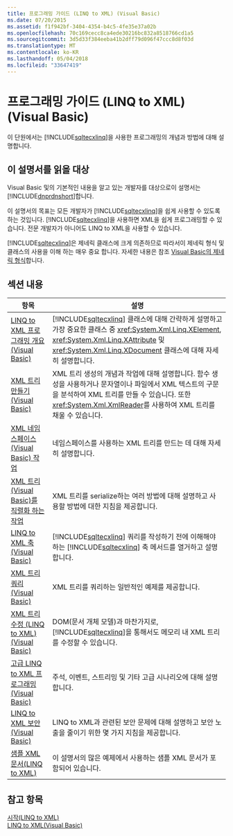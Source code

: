 ```yaml
---
title: 프로그래밍 가이드 (LINQ to XML) (Visual Basic)
ms.date: 07/20/2015
ms.assetid: f1f942bf-3404-4354-b4c5-4fe35e37a02b
ms.openlocfilehash: 70c169cecc8ca4ede30216bc832a8518766cd1a5
ms.sourcegitcommit: 3d5d33f384eeba41b2dff79d096f47ccc8d8f03d
ms.translationtype: MT
ms.contentlocale: ko-KR
ms.lasthandoff: 05/04/2018
ms.locfileid: "33647419"
---
```

# <a name="programming-guide-linq-to-xml-visual-basic"></a>프로그래밍 가이드 (LINQ to XML) (Visual Basic)
이 단원에서는 [!INCLUDE[sqltecxlinq](~/includes/sqltecxlinq-md.md)]을 사용한 프로그래밍의 개념과 방법에 대해 설명합니다.  
  
## <a name="who-should-read-this-documentation"></a>이 설명서를 읽을 대상  
 Visual Basic 및의 기본적인 내용을 알고 있는 개발자를 대상으로이 설명서는 [!INCLUDE[dnprdnshort](~/includes/dnprdnshort-md.md)]합니다.  
  
 이 설명서의 목표는 모든 개발자가 [!INCLUDE[sqltecxlinq](~/includes/sqltecxlinq-md.md)]을 쉽게 사용할 수 있도록 하는 것입니다. [!INCLUDE[sqltecxlinq](~/includes/sqltecxlinq-md.md)]을 사용하면 XML을 쉽게 프로그래밍할 수 있습니다. 전문 개발자가 아니어도 LINQ to XML을 사용할 수 있습니다.  
  
 [!INCLUDE[sqltecxlinq](~/includes/sqltecxlinq-md.md)]은 제네릭 클래스에 크게 의존하므로 따라서이 제네릭 형식 및 클래스의 사용을 이해 하는 매우 중요 합니다. 자세한 내용은 참조 [Visual Basic의 제네릭 형식](../../../../visual-basic/programming-guide/language-features/data-types/generic-types.md)합니다.  
  
## <a name="in-this-section"></a>섹션 내용  
  
|항목|설명|  
|-----------|-----------------|  
|[LINQ to XML 프로그래밍 개요 (Visual Basic)](../../../../visual-basic/programming-guide/concepts/linq/linq-to-xml-programming-overview.md)|[!INCLUDE[sqltecxlinq](~/includes/sqltecxlinq-md.md)] 클래스에 대해 간략하게 설명하고 가장 중요한 클래스 중 <xref:System.Xml.Linq.XElement>, <xref:System.Xml.Linq.XAttribute> 및 <xref:System.Xml.Linq.XDocument> 클래스에 대해 자세히 설명합니다.|  
|[XML 트리 만들기 (Visual Basic)](../../../../visual-basic/programming-guide/concepts/linq/creating-xml-trees.md)|XML 트리 생성의 개념과 작업에 대해 설명합니다. 함수 생성을 사용하거나 문자열이나 파일에서 XML 텍스트의 구문을 분석하여 XML 트리를 만들 수 있습니다. 또한 <xref:System.Xml.XmlReader>를 사용하여 XML 트리를 채울 수 있습니다.|  
|[XML 네임 스페이스 (Visual Basic) 작업](../../../../visual-basic/programming-guide/concepts/linq/working-with-xml-namespaces.md)|네임스페이스를 사용하는 XML 트리를 만드는 데 대해 자세히 설명합니다.|  
|[XML 트리 (Visual Basic)를 직렬화 하는 작업](../../../../visual-basic/programming-guide/concepts/linq/serializing-xml-trees.md)|XML 트리를 serialize하는 여러 방법에 대해 설명하고 사용할 방법에 대한 지침을 제공합니다.|  
|[LINQ to XML 축(Visual Basic)](../../../../visual-basic/programming-guide/concepts/linq/linq-to-xml-axes.md)|[!INCLUDE[sqltecxlinq](~/includes/sqltecxlinq-md.md)] 쿼리를 작성하기 전에 이해해야 하는 [!INCLUDE[sqltecxlinq](~/includes/sqltecxlinq-md.md)] 축 메서드를 열거하고 설명합니다.|  
|[XML 트리 쿼리 (Visual Basic)](../../../../visual-basic/programming-guide/concepts/linq/querying-xml-trees.md)|XML 트리를 쿼리하는 일반적인 예제를 제공합니다.|  
|[XML 트리 수정 (LINQ to XML) (Visual Basic)](../../../../visual-basic/programming-guide/concepts/linq/modifying-xml-trees-linq-to-xml.md)|DOM(문서 개체 모델)과 마찬가지로, [!INCLUDE[sqltecxlinq](~/includes/sqltecxlinq-md.md)]을 통해서도 메모리 내 XML 트리를 수정할 수 있습니다.|  
|[고급 LINQ to XML 프로그래밍 (Visual Basic)](../../../../visual-basic/programming-guide/concepts/linq/advanced-linq-to-xml-programming.md)|주석, 이벤트, 스트리밍 및 기타 고급 시나리오에 대해 설명합니다.|  
|[LINQ to XML 보안 (Visual Basic)](../../../../visual-basic/programming-guide/concepts/linq/linq-to-xml-security.md)|LINQ to XML과 관련된 보안 문제에 대해 설명하고 보안 노출을 줄이기 위한 몇 가지 지침을 제공합니다.|  
|[샘플 XML 문서(LINQ to XML)](../../../../visual-basic/programming-guide/concepts/linq/sample-xml-documents-linq-to-xml.md)|이 설명서의 많은 예제에서 사용하는 샘플 XML 문서가 포함되어 있습니다.|  
  
## <a name="see-also"></a>참고 항목  
 [시작(LINQ to XML)](../../../../visual-basic/programming-guide/concepts/linq/getting-started-linq-to-xml.md)  
 [LINQ to XML(Visual Basic)](../../../../visual-basic/programming-guide/concepts/linq/linq-to-xml.md)
